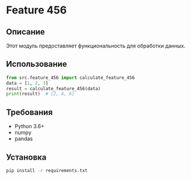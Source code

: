 # Feature 456
## Описание
Этот модуль предоставляет функциональность для обработки данных.
## Использование
```python
from src.feature_456 import calculate_feature_456
data = [1, 2, 3]
result = calculate_feature_456(data)
print(result)  # [2, 4, 6]
```
## Требования
- Python 3.6+
- numpy
- pandas
## Установка
```bash
pip install -r requirements.txt
```